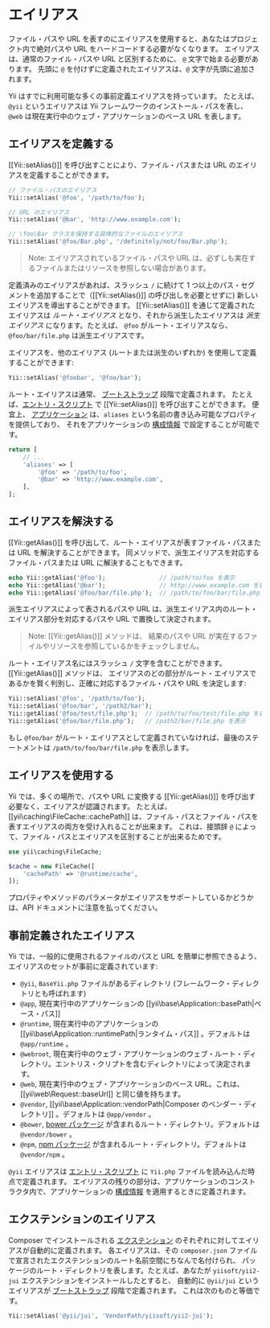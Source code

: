エイリアス
==========

ファイル・パスや URL を表すのにエイリアスを使用すると、あなたはプロジェクト内で絶対パスや URL をハードコードする必要がなくなります。
エイリアスは、通常のファイル・パスや URL と区別するために、 `@` 文字で始まる必要があります。
先頭に `@` を付けずに定義されたエイリアスは、`@` 文字が先頭に追加されます。

Yii はすでに利用可能な多くの事前定義エイリアスを持っています。
たとえば、 `@yii` というエイリアスは Yii フレームワークのインストール・パスを表し、`@web` は現在実行中のウェブ・アプリケーションのベース URL を表します。


エイリアスを定義する <span id="defining-aliases"></span>
--------------------

[[Yii::setAlias()]] を呼び出すことにより、ファイル・パスまたは URL のエイリアスを定義することができます。

```php
// ファイル・パスのエイリアス
Yii::setAlias('@foo', '/path/to/foo');

// URL のエイリアス
Yii::setAlias('@bar', 'http://www.example.com');

// \foo\Bar クラスを保持する具体的なファイルのエイリアス
Yii::setAlias('@foo/Bar.php', '/definitely/not/foo/Bar.php');
```

> Note: エイリアスされているファイル・パスや URL は、必ずしも実在するファイルまたはリソースを参照しない場合があります。

定義済みのエイリアスがあれば、スラッシュ `/` に続けて 1 つ以上のパス・セグメントを追加することで（[[Yii::setAlias()]]
の呼び出しを必要とせずに) 新しいエイリアスを導出することができます。 [[Yii::setAlias()]] を通じて定義されたエイリアスは
*ルート・エイリアス* となり、それから派生したエイリアスは *派生エイリアス* になります。たとえば、 `@foo` がルート・エイリアスなら、
`@foo/bar/file.php` は派生エイリアスです。

エイリアスを、他のエイリアス (ルートまたは派生のいずれか) を使用して定義することができます:

```php
Yii::setAlias('@foobar', '@foo/bar');
```

ルート・エイリアスは通常、 [ブートストラップ](runtime-bootstrapping.md) 段階で定義されます。
たとえば、[エントリ・スクリプト](structure-entry-scripts.md) で [[Yii::setAlias()]] を呼び出すことができます。
便宜上、 [アプリケーション](structure-applications.md) は、`aliases` という名前の書き込み可能なプロパティを提供しており、
それをアプリケーションの [構成情報](concept-configurations.md) で設定することが可能です。

```php
return [
    // ...
    'aliases' => [
        '@foo' => '/path/to/foo',
        '@bar' => 'http://www.example.com',
    ],
];
```


エイリアスを解決する <span id="resolving-aliases"></span>
--------------------

[[Yii::getAlias()]] を呼び出して、ルート・エイリアスが表すファイル・パスまたは URL を解決することができます。
同メソッドで、派生エイリアスを対応するファイル・パスまたは URL に解決することもできます。

```php
echo Yii::getAlias('@foo');               // /path/to/foo を表示
echo Yii::getAlias('@bar');               // http://www.example.com を表示
echo Yii::getAlias('@foo/bar/file.php');  // /path/to/foo/bar/file.php を表示
```

派生エイリアスによって表されるパスや URL は、派生エイリアス内のルート・エイリアス部分を対応するパスや URL で置換して決定されます。

> Note: [[Yii::getAlias()]] メソッドは、 結果のパスや URL が実在するファイルやリソースを参照しているかをチェックしません。

ルート・エイリアス名にはスラッシュ `/` 文字を含むことができます。 [[Yii::getAlias()]] メソッドは、
エイリアスのどの部分がルート・エイリアスであるかを賢く判別し、正確に対応するファイル・パスや URL を決定します:

```php
Yii::setAlias('@foo', '/path/to/foo');
Yii::setAlias('@foo/bar', '/path2/bar');
Yii::getAlias('@foo/test/file.php');  // /path/to/foo/test/file.php を表示
Yii::getAlias('@foo/bar/file.php');   // /path2/bar/file.php を表示
```

もし `@foo/bar` がルート・エイリアスとして定義されていなければ、最後のステートメントは `/path/to/foo/bar/file.php` を表示します。


エイリアスを使用する <span id="using-aliases"></span>
--------------------

Yii では、多くの場所で、パスや URL に変換する [[Yii::getAlias()]] を呼び出す必要なく、エイリアスが認識されます。
たとえば、 [[yii\caching\FileCache::cachePath]] は、ファイル・パスとファイル・パスを表すエイリアスの両方を受け入れることが出来ます。
これは、接頭辞 `@` によって、ファイル・パスとエイリアスを区別することが出来るためです。

```php
use yii\caching\FileCache;

$cache = new FileCache([
    'cachePath' => '@runtime/cache',
]);
```

プロパティやメソッドのパラメータがエイリアスをサポートしているかどうかは、API ドキュメントに注意を払ってください。


事前定義されたエイリアス <span id="predefined-aliases"></span>
------------------------

Yii では、一般的に使用されるファイルのパスと URL を簡単に参照できるよう、エイリアスのセットが事前に定義されています:

- `@yii`, `BaseYii.php` ファイルがあるディレクトリ (フレームワーク・ディレクトリとも呼ばれます)
- `@app`, 現在実行中のアプリケーションの [[yii\base\Application::basePath|ベース・パス]]
- `@runtime`, 現在実行中のアプリケーションの [[yii\base\Application::runtimePath|ランタイム・パス]] 。デフォルトは `@app/runtime` 。
- `@webroot`, 現在実行中のウェブ・アプリケーションのウェブ・ルート・ディレクトリ。エントリス・クリプトを含むディレクトリによって決定されます。
- `@web`, 現在実行中のウェブ・アプリケーションのベース URL。これは、 [[yii\web\Request::baseUrl]] と同じ値を持ちます。
- `@vendor`, [[yii\base\Application::vendorPath|Composer のベンダー・ディレクトリ]] 。デフォルトは `@app/vendor` 。
- `@bower`, [bower パッケージ](http://bower.io/) が含まれるルート・ディレクトリ。デフォルトは `@vendor/bower` 。
- `@npm`, [npm パッケージ](https://www.npmjs.org/) が含まれるルート・ディレクトリ。デフォルトは `@vendor/npm` 。

`@yii` エイリアスは [エントリ・スクリプト](structure-entry-scripts.md) に `Yii.php` ファイルを読み込んだ時点で定義されます。
エイリアスの残りの部分は、アプリケーションのコンストラクタ内で、アプリケーションの [構成情報](concept-configurations.md) を適用するときに定義されます。

エクステンションのエイリアス <span id="extension-aliases"></span>
----------------------------

Composer でインストールされる [エクステンション](structure-extensions.md) のそれぞれに対してエイリアスが自動的に定義されます。
各エイリアスは、その `composer.json` ファイルで宣言されたエクステンションのルート名前空間にちなんで名付けられ、
パッケージのルート・ディレクトリを表します。たとえば、あなたが `yiisoft/yii2-jui` エクステンションをインストールしたとすると、
自動的に `@yii/jui` というエイリアスが [ブートストラップ](runtime-bootstrapping.md) 段階で定義されます。
これは次のものと等価です。

```php
Yii::setAlias('@yii/jui', 'VendorPath/yiisoft/yii2-jui');
```

